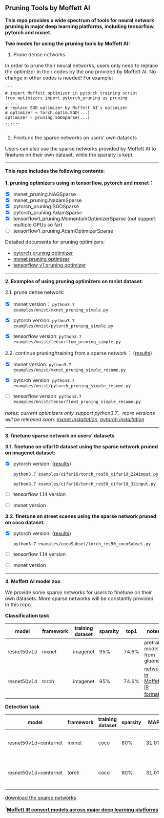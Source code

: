## Pruning Tools by Moffett AI
**<font size='3'>This repo provides a wide spectrum of tools for neural network pruning in major deep learning platforms, including tensorflow, pytorch and mxnet.**


**<font size='3'>Two modes for using the pruning tools by Moffett AI:<font>**
1. Prune dense networks 

In order to prune their neural networks, users only need to replace the optimizer in their codes by the one provided by Moffett AI. No change in other codes is needed! For example: 

    ```
    # import Moffett optimizer in pytorch training script 
    from optimizers import pytorch_pruning as pruning
    ......
    # replace SGD optimizer by Moffett AI's optimizer  
    # optimizer = torch.optim.SGD(...)
    optimizer = pruning.SGDSparse(...)
    ......
    ```

2. Finetune the sparse networks on users' own datasets 

Users can also use the sparse networks provided by Moffett AI to finetune on their own dataset, while the sparsity is kept. 

---

**<font size='3'>This repo includes the following contents:</font>**

**<font size='3'>1. pruning optimizers using in tensorflow, pytorch and mxnet：</font>**
 * [x] mxnet_pruning.NAGSparse
 * [x] mxnet_pruning.NadamSparse
 * [x] pytorch_pruning.SGDSparse
 * [x] pytorch_pruning.AdamSparse
 * [x] tensorflow1_pruning.MomentumOptimizerSparse (not support multiple GPUs so far)
 * [ ] tensorflow1_pruning.AdamOptimizerSparse

Detailed documents for pruning optimizers:
* [pytorch pruning optimizer](./docs/pytorch_parameters.md)
* [mxnet pruning optimizer](./docs/mxnet_parameters.md)
* [tensorflow v1 pruning optimizer](./docs/tensorflow1_parameters.md)

---

**<font size='3'>2. Examples of using pruning optimizers on mnist dataset:</font>**

<font size='3'>2.1. prune dense network:</font>

 * [x] mxnet version：
    `python3.7 examples/mnist/mxnet_pruning_simple.py`

 * [x] pytorch version:
    `python3.7 examples/mnist/pytorch_pruning_simple.py`

  * [x] tensorflow version:
    `python3.7 examples/mnist/tensorflow_pruning_simple.py`

   <font size='3'>2.2. continue pruning/training from a sparse network：</font> ([results](./docs/results.md#pruning-and-finetune-results))

   * [x] mxnet version:
    `python3.7 examples/mnist/mxnet_pruning_simple_resume.py`

   * [x] pytorch version:
    `python3.7 examples/mnist/pytorch_pruning_simple_resume.py`

   * [ ] tensorflow version:
    `python3.7 examples/mnist/tensorflow1_pruning_simple_resume.py`

*notes: current optimizers only support python3.7，more versions will be released soon. [mxnet installation](https://mxnet.apache.org/get_started/?platform=macos&language=python&), [pytorch installation](https://pytorch.org/)*

---
**<font size='3'>3. finetune sparse network on users' datasets </font>**

**<font size='3'>3.1.  finetune on cifar10 dataset using the sparse network pruned on imagenet dataset:</font>**
* [x] pytorch version: ([results](./docs/results.md#task-2-finetune-sparse-network-on-classification-dataset))

    `python3.7 examples/cifar10/torch_res50_cifar10_224input.py`

    `python3.7 examples/cifar10/torch_res50_cifar10_32input.py`
* [ ] tensorflow 1.14 version
* [ ] mxnet version

**<font size='3'>3.2.  finetune on street scenes using the sparse network pruned on coco dataset:</font>** : 
* [x] pytorch version: ([results](./docs/results.md#task-3-finetune-sparse-network-on-detection-dataset))

    `python3.7 examples/cocoSubset/torch_res50_cocoSubset.py`

* [ ] tensorflow 1.14 version
* [ ] mxnet version

---
**<font size='3'>4. Moffett AI model zoo </font>**

We provide some sparse networks for users to finetune on their own datasets. More sparse networks will be constantly provided in this repo.

**<font size='3'>Classification task</font>**

|model|framework|training dataset|sparsity|top1|notes|
|-|-|-|-|-|-|
|resnet50v1d|mxnet|imagenet|95%|74.6%|pretrain model from gluoncv|
|resnet50v1d|torch|imagenet|95%|74.6%|[network in Moffett IR format<sup>1</sup>](./examples/cifar10/resnet50v1d_graph.png)|

**<font size='3'>Detection task </font>**

|model|framework|training dataset|sparsity|MAP|notes|
|-|-|-|-|-|-|
|resnet50v1d+centernet|mxnet|coco|80%|31.0%|pretrain model from gluoncv||
|resnet50v1d+centernet|torch|coco|80%|31.0%|[network in Moffett IR format<sup>1</sup>](./examples/cocoSubset/resnet50v1d_centernet.png)|

[download the sparse networks](https://drive.google.com/open?id=1xZ-lDh1CGnaFMpsQft37kyfocPf16KuR)

<sup>1</sup>**<font size='3'>[Moffett IR convert models across major deep learning platforms](./docs/reconstruct_network.md) </font>**
